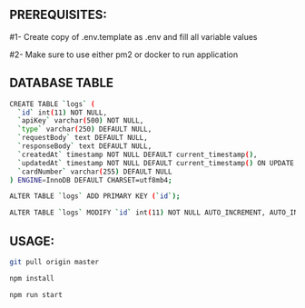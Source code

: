 
## PREREQUISITES:

#1- Create copy of .env.template as .env and fill all variable values


#2- Make sure to use either pm2 or docker to run application



## DATABASE TABLE

```bash
CREATE TABLE `logs` (
  `id` int(11) NOT NULL,
  `apiKey` varchar(500) NOT NULL,
  `type` varchar(250) DEFAULT NULL,
  `requestBody` text DEFAULT NULL,
  `responseBody` text DEFAULT NULL,
  `createdAt` timestamp NOT NULL DEFAULT current_timestamp(),
  `updatedAt` timestamp NOT NULL DEFAULT current_timestamp() ON UPDATE current_timestamp(),
  `cardNumber` varchar(255) DEFAULT NULL
) ENGINE=InnoDB DEFAULT CHARSET=utf8mb4;
```

```bash
ALTER TABLE `logs` ADD PRIMARY KEY (`id`);
```

```bash
ALTER TABLE `logs` MODIFY `id` int(11) NOT NULL AUTO_INCREMENT, AUTO_INCREMENT=1;
```



## USAGE:

```bash
git pull origin master
```

```bash
npm install
```

```bash
npm run start
```


